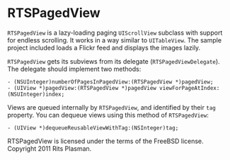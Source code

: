 # RTSPagedView

`RTSPagedView` is a lazy-loading paging `UIScrollView` subclass with support for endless scrolling. It works in a way similar to `UITableView`. The sample project included loads a Flickr feed and displays the images lazily.

`RTSPagedView` gets its subviews from its delegate (`RTSPagedViewDelegate`). The delegate should implement two methods:

    - (NSUInteger)numberOfPagesInPagedView:(RTSPagedView *)pagedView;
    - (UIView *)pagedView:(RTSPagedView *)pagedView viewForPageAtIndex:(NSUInteger)index;

Views are queued internally by `RTSPagedView`, and identified by their `tag` property. You can dequeue views using this method of `RTSPagedView`:

    - (UIView *)dequeueReusableViewWithTag:(NSInteger)tag; 

RTSPagedView is licensed under the terms of the FreeBSD license. Copyright 2011 Rits Plasman.